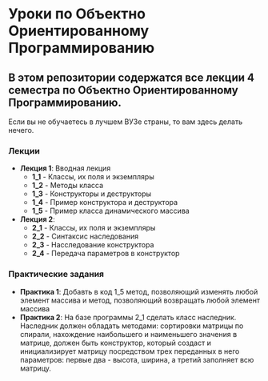 # Уроки по Объектно Ориентированному Программированию

## В этом репозитории содержатся все лекции 4 семестра по Объектно Ориентированному Программированию.
 
 Если вы не обучаетесь в лучшем ВУЗе страны, то вам здесь делать нечего.
 
 ### Лекции
 * **Лекция 1**: Вводная лекция
   * **1_1** - Классы, их поля и экземпляры
   * **1_2** - Методы класса 
   * **1_3** - Конструкторы и деструкторы
   * **1_4** - Пример конструктора и деструктора
   * **1_5** - Пример класса динамического массива
 * **Лекция 2**:
   * **2_1** - Классы, их поля и экземпляры
   * **2_2** - Синтаксис наследования
   * **2_3** - Насследование конструктора
   * **2_4** - Передача параметров в конструктор
 ### Практические задания
   * **Практика 1**: Добавть в код 1_5 метод, позволяющий изменять любой элемент массива и метод, позволяющий возвращать любой элемент массива
   * **Практика 2**: На базе программы 2_1 сделать класс наследник. Наследник должен обладать методами: сортировки матрицы по спирали, нахождение наибольшего и наименьшего значения в матрице, должен быть конструктор, который создаст и инициализирует матрицу посредством трех переданных в него параметров: первые два - высота, ширина, а третий заполняет всю матрицу.
